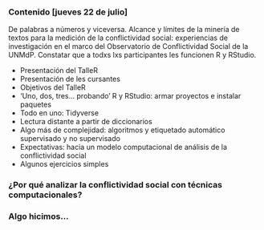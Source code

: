 ### Contenido \[jueves 22 de julio\]

De palabras a números y viceversa. Alcance y límites de la minería de
textos para la medición de la conflictividad social: experiencias de
investigación en el marco del Observatorio de Conflictividad Social de
la UNMdP. Constatar que a todxs lxs participantes les funcionen R y
RStudio.

-   Presentación del TalleR
-   Presentación de les cursantes
-   Objetivos del TalleR
-   ‘Uno, dos, tres… probando’ R y RStudio: armar proyectos e instalar
    paquetes
-   Todo en uno: Tidyverse
-   Lectura distante a partir de diccionarios
-   Algo más de complejidad: algoritmos y etiquetado automático
    supervisado y no supervisado
-   Expectativas: hacia un modelo computacional de análisis de la
    conflictividad social
-   Algunos ejercicios simples

### ¿Por qué analizar la conflictividad social con técnicas computacionales?

### Algo hicimos…
